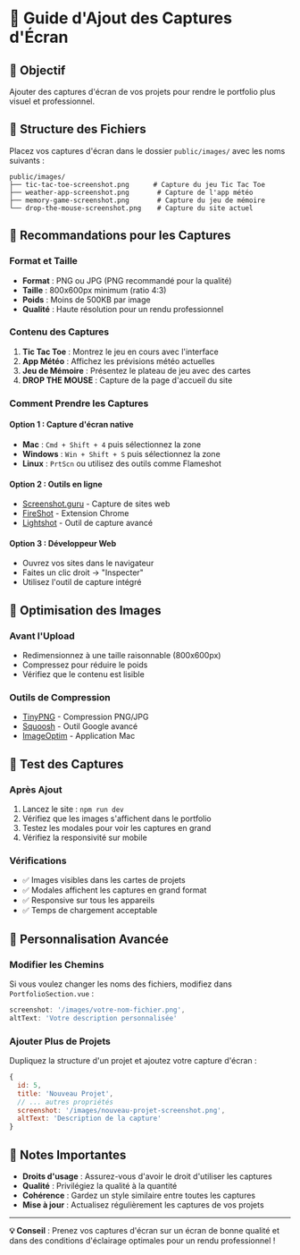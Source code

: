 # 📸 **Guide d'Ajout des Captures d'Écran**

## 🎯 **Objectif**
Ajouter des captures d'écran de vos projets pour rendre le portfolio plus visuel et professionnel.

## 📁 **Structure des Fichiers**
Placez vos captures d'écran dans le dossier `public/images/` avec les noms suivants :

```
public/images/
├── tic-tac-toe-screenshot.png      # Capture du jeu Tic Tac Toe
├── weather-app-screenshot.png       # Capture de l'app météo
├── memory-game-screenshot.png       # Capture du jeu de mémoire
└── drop-the-mouse-screenshot.png    # Capture du site actuel
```

## 📱 **Recommandations pour les Captures**

### **Format et Taille**
- **Format** : PNG ou JPG (PNG recommandé pour la qualité)
- **Taille** : 800x600px minimum (ratio 4:3)
- **Poids** : Moins de 500KB par image
- **Qualité** : Haute résolution pour un rendu professionnel

### **Contenu des Captures**
1. **Tic Tac Toe** : Montrez le jeu en cours avec l'interface
2. **App Météo** : Affichez les prévisions météo actuelles
3. **Jeu de Mémoire** : Présentez le plateau de jeu avec des cartes
4. **DROP THE MOUSE** : Capture de la page d'accueil du site

### **Comment Prendre les Captures**

#### **Option 1 : Capture d'écran native**
- **Mac** : `Cmd + Shift + 4` puis sélectionnez la zone
- **Windows** : `Win + Shift + S` puis sélectionnez la zone
- **Linux** : `PrtScn` ou utilisez des outils comme Flameshot

#### **Option 2 : Outils en ligne**
- [Screenshot.guru](https://screenshot.guru/) - Capture de sites web
- [FireShot](https://chrome.google.com/webstore/detail/fireshot-capture-page-sc/mcbpblocgmgfnpjjppndjkmgjaogfceg) - Extension Chrome
- [Lightshot](https://app.prntscr.com/) - Outil de capture avancé

#### **Option 3 : Développeur Web**
- Ouvrez vos sites dans le navigateur
- Faites un clic droit → "Inspecter"
- Utilisez l'outil de capture intégré

## 🎨 **Optimisation des Images**

### **Avant l'Upload**
- Redimensionnez à une taille raisonnable (800x600px)
- Compressez pour réduire le poids
- Vérifiez que le contenu est lisible

### **Outils de Compression**
- [TinyPNG](https://tinypng.com/) - Compression PNG/JPG
- [Squoosh](https://squoosh.app/) - Outil Google avancé
- [ImageOptim](https://imageoptim.com/) - Application Mac

## 🚀 **Test des Captures**

### **Après Ajout**
1. Lancez le site : `npm run dev`
2. Vérifiez que les images s'affichent dans le portfolio
3. Testez les modales pour voir les captures en grand
4. Vérifiez la responsivité sur mobile

### **Vérifications**
- ✅ Images visibles dans les cartes de projets
- ✅ Modales affichent les captures en grand format
- ✅ Responsive sur tous les appareils
- ✅ Temps de chargement acceptable

## 🔧 **Personnalisation Avancée**

### **Modifier les Chemins**
Si vous voulez changer les noms des fichiers, modifiez dans `PortfolioSection.vue` :

```javascript
screenshot: '/images/votre-nom-fichier.png',
altText: 'Votre description personnalisée'
```

### **Ajouter Plus de Projets**
Dupliquez la structure d'un projet et ajoutez votre capture d'écran :

```javascript
{
  id: 5,
  title: 'Nouveau Projet',
  // ... autres propriétés
  screenshot: '/images/nouveau-projet-screenshot.png',
  altText: 'Description de la capture'
}
```

## 📝 **Notes Importantes**

- **Droits d'usage** : Assurez-vous d'avoir le droit d'utiliser les captures
- **Qualité** : Privilégiez la qualité à la quantité
- **Cohérence** : Gardez un style similaire entre toutes les captures
- **Mise à jour** : Actualisez régulièrement les captures de vos projets

---

**💡 Conseil** : Prenez vos captures d'écran sur un écran de bonne qualité et dans des conditions d'éclairage optimales pour un rendu professionnel !


